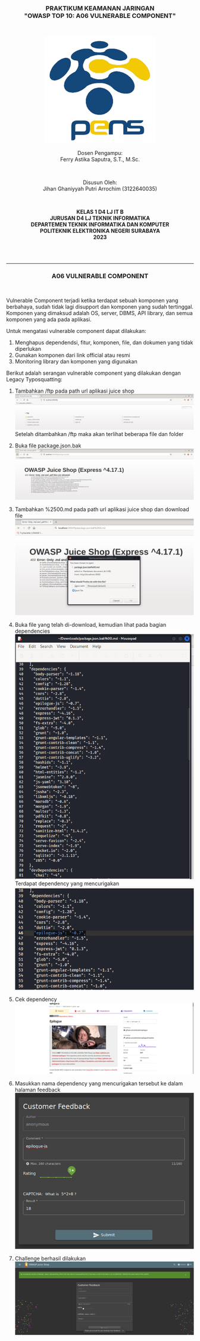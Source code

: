 <div class="cover" align="center">

<h3>
    <b>PRAKTIKUM KEAMANAN JARINGAN</b><br>
    "OWASP TOP 10: A06 VULNERABLE COMPONENT"
</h3><br>

<img src="../Images/Logo_PENS.png" width="300"><br>

<p>Dosen Pengampu:<br>
Ferry Astika Saputra, S.T., M.Sc.</p> <br>

<p>Disusun Oleh:<br>
Jihan Ghaniyyah Putri Arrochim (3122640035)</p><br>

<p>
    <b>
        KELAS 1 D4 LJ IT B <br>
        JURUSAN D4 LJ TEKNIK INFORMATIKA <br>
        DEPARTEMEN TEKNIK INFORMATIKA DAN KOMPUTER <br> 
        POLITEKNIK ELEKTRONIKA NEGERI SURABAYA <br>
        2023
    </b>
</p>

</div> <br><br>

<div class="isiLaporan">

<hr>

<h3 align="center"> A06 VULNERABLE COMPONENT </h3> <br>

Vulnerable Component terjadi ketika terdapat sebuah komponen yang berbahaya, sudah tidak lagi disupport dan komponen yang sudah tertinggal. Komponen yang dimaksud adalah OS, server, DBMS, API library, dan semua komponen yang ada pada aplikasi.

Untuk mengatasi vulnerable component dapat dilakukan:

1. Menghapus dependendsi, fitur, komponen, file, dan dokumen yang tidak diperlukan
2. Gunakan komponen dari link official atau resmi
3. Monitoring library dan komponen yang digunakan

Berikut adalah serangan vulnerable component yang dilakukan dengan Legacy Typosquatting:

1. Tambahkan /ftp pada path url aplikasi juice shop
   <img src="../Images/Task 9 - A06 Vulnerable Component/1.png">
   Setelah ditambahkan /ftp maka akan terlihat beberapa file dan folder

2. Buka file package.json.bak
   <img src="../Images/Task 9 - A06 Vulnerable Component/2.png">

3. Tambahkan %2500.md pada path url aplikasi juice shop dan download file
   <img src="../Images/Task 9 - A06 Vulnerable Component/3.png">

4. Buka file yang telah di-download, kemudian lihat pada bagian dependencies
   <img src="../Images/Task 9 - A06 Vulnerable Component/4.png"> <br>
   Terdapat dependency yang mencurigakan <br>
   <img src="../Images/Task 9 - A06 Vulnerable Component/7.png">

5. Cek dependency
   <img src="../Images/Task 9 - A06 Vulnerable Component/6.png">

6. Masukkan nama dependency yang mencurigakan tersebut ke dalam halaman feedback
   <img src="../Images/Task 9 - A06 Vulnerable Component/8.png">

7. Challenge berhasil dilakukan
   <img src="../Images/Task 9 - A06 Vulnerable Component/9.png">

</div>

